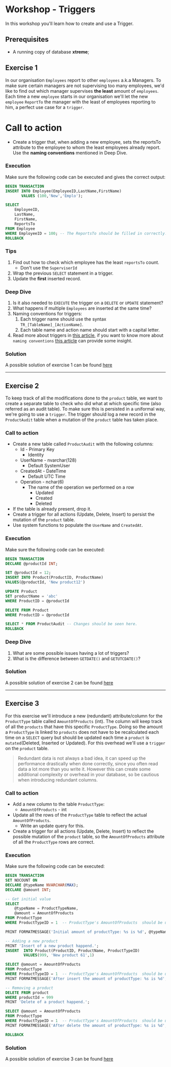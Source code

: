 # Workshop - Triggers
In this workshop you'll learn how to create and use a Trigger.

## Prerequisites
- A running copy of database **xtreme**;

## Exercise 1 
In our organisation `Employees` report to other `employees` a.k.a Managers. To make sure certain managers are not supervising too many employees, we'd like to find out which manager supervises **the least** amount of `employees`. Each time a new `employee` starts in our organisation we'll let the new `employee` `ReportTo` the manager with the least of employees reporting to him, a perfect use case for a `trigger`.
# Call to action
- Create a trigger that, when adding a new employee, sets the reportsTo attribute to the employee to whom the least employees already report. Use the **naming conventions** mentioned in Deep Dive.

### Execution
Make sure the following code can be executed and gives the correct output:
```sql
BEGIN TRANSACTION
INSERT INTO Employee(EmployeeID,LastName,FirstName)
       VALUES (100,'New','Emplo');

SELECT 
    EmployeeID,
    LastName,
    FirstName,
    ReportsTo
FROM Employee
WHERE EmployeeID = 100; -- The ReportsTo should be filled in correctly.
ROLLBACK
```

### Tips
1. Find out how to check which employee has the least `reportsTo` count.
    - Don't use the `SuperviserId`
2. Wrap the previous `SELECT` statement in a trigger.
3. Update the **first** inserted record.

### Deep Dive
1. Is it also needed to `EXECUTE` the trigger on a `DELETE` or `UPDATE` statement?
2. What happens if multiple `Employees` are inserted at the same time?
3. Naming conventions for triggers:
    1. Each trigger name should use the syntax  `TR_[TableName]_[ActionName]`.
    2. Each table name and action name should start with a capital letter.
4. Read more about triggers in [this article](https://docs.microsoft.com/en-us/sql/t-sql/statements/create-trigger-transact-sql?view=sql-server-2017), if you want to know more about `naming conventions` [this article](https://www.c-sharpcorner.com/UploadFile/f0b2ed/what-is-naming-convention/) can provide some insight.

### Solution
A possible solution of exercise 1 can be found [here](solutions/triggers-1.sql)

---

## Exercise 2
To keep track of all the modifications done to the `product` table, we want to create a separate table to check who did what at which specific time (also referred as an audit table). To make sure this is persisted in a uniformal way, we're going to use a `trigger`. The trigger should log a new record in the `ProductAudit` table when a mutation of the `product` table has taken place.

### Call to action
- Create a new table called `ProductAudit` with the following columns:
    - Id - Primary Key
        - Identity
    - UserName - nvarchar(128)
        - Default SystemUser
    - CreatedAt - DateTime
        - Default UTC Time
    - Operation - nchar(6)
        - The name of the operation we performed on a row
            - Updated
            - Created
            - Deleted
- If the table is already present, drop it.
- Create a trigger for all actions (Update, Delete, Insert) to persist the mutation of the `product` table.
- Use system functions to populate the `UserName` and `CreatedAt`.

### Execution
Make sure the following code can be executed:

```sql
BEGIN TRANSACTION
DECLARE @productId INT;

SET @productId = 12;
INSERT INTO Product(ProductID, ProductName)
VALUES(@productId, 'New product12')

UPDATE Product
SET productName = 'abc'
WHERE ProductID = @productId

DELETE FROM Product
WHERE ProductID = @productId

SELECT * FROM ProductAudit -- Changes should be seen here.
ROLLBACK
```

### Deep Dive
1. What are some possible issues having a lot of triggers?
2. What is the difference between `GETDATE()` and `GETUTCDATE()`?

### Solution
A possible solution of exercise 2 can be found [here](solutions/triggers-2.sql)

---

## Exercise 3
For this exercise we'll introduce a new (redundant) attribute/column for the `ProductType` table called `AmountOfProducts` (int). The column will keep track of all the `products` that have this specific `ProductType`. Doing so the amount a `ProductType` is linked to `products` does not have to be recalculated each time on a `SELECT` query but should be updated each time a `product` is `mutated`(Deleted, Inserted or Updated). For this overhead we'll use a `trigger` on the `product` table.

> Redundant data is not always a bad idea, it can speed up the performance drastically when done correctly, since you often read data a lot more than you write it. However this can create some additional complexity or overhead in your database, so be cautious when introducing redundant columns. 

### Call to action
- Add a new column to the table `ProductType`:
    - `AmountOfProducts` - int
- Update all the rows of the `ProductType` table to reflect the actual `AmountOfProducts`.
    - Write an update query for this.
- Create a trigger for all actions (Update, Delete, Insert) to reflect the possible mutation of the `product` table, so the `AmountOfProducts` attribute of all the `ProductType` rows are correct.

### Execution
Make sure the following code can be executed:

```sql
BEGIN TRANSACTION
SET NOCOUNT ON
DECLARE @typeName NVARCHAR(MAX);
DECLARE @amount INT;

-- Get initial value
SELECT 
    @typeName = ProductTypeName,
    @amount = AmountOfProducts
FROM ProductType
WHERE ProductTypeID = 1  -- ProductType's AmountOfProducts  should be updated

PRINT FORMATMESSAGE('Initial amount of productType: %s is %d', @typeName, @amount)

-- Adding a new product
PRINT 'Insert of a new product happend.';
INSERT  INTO Product(ProductID, ProductName, ProductTypeID) 
        VALUES(999, 'New product 61',1)

SELECT @amount = AmountOfProducts
FROM ProductType
WHERE ProductTypeID = 1  -- ProductType's AmountOfProducts  should be updated
PRINT FORMATMESSAGE('After insert the amount of productType: %s is %d', @typeName, @amount)

-- Removing a product
DELETE FROM product 
WHERE productId = 999
PRINT 'Delete of a product happend.';

SELECT @amount = AmountOfProducts
FROM ProductType
WHERE ProductTypeID = 1  -- ProductType's AmountOfProducts  should be updated
PRINT FORMATMESSAGE('After delete the amount of productType: %s is %d', @typeName, @amount)

ROLLBACK
```

### Solution
A possible solution of exercise 3 can be found [here](solutions/triggers-3.sql)
